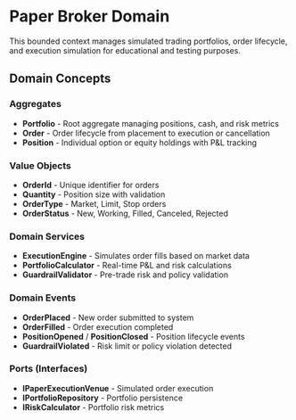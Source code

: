 # Paper Broker Domain

This bounded context manages simulated trading portfolios, order lifecycle, and execution simulation for educational and testing purposes.

## Domain Concepts

### Aggregates
- **Portfolio** - Root aggregate managing positions, cash, and risk metrics
- **Order** - Order lifecycle from placement to execution or cancellation
- **Position** - Individual option or equity holdings with P&L tracking

### Value Objects
- **OrderId** - Unique identifier for orders
- **Quantity** - Position size with validation
- **OrderType** - Market, Limit, Stop orders
- **OrderStatus** - New, Working, Filled, Canceled, Rejected

### Domain Services
- **ExecutionEngine** - Simulates order fills based on market data
- **PortfolioCalculator** - Real-time P&L and risk calculations
- **GuardrailValidator** - Pre-trade risk and policy validation

### Domain Events
- **OrderPlaced** - New order submitted to system
- **OrderFilled** - Order execution completed
- **PositionOpened** / **PositionClosed** - Position lifecycle events
- **GuardrailViolated** - Risk limit or policy violation detected

### Ports (Interfaces)
- **IPaperExecutionVenue** - Simulated order execution
- **IPortfolioRepository** - Portfolio persistence
- **IRiskCalculator** - Portfolio risk metrics